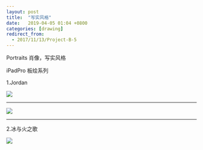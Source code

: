 ```yaml
---
layout: post
title:  "写实风格"
date:   2019-04-05 01:04 +0800
categories: [drawing]
redirect_from:
  - 2017/11/13/Project-B-5
---
```




Portraits 肖像，写实风格

iPadPro 板绘系列

1.Jordan

![](http://wx2.sinaimg.cn/mw690/698f3196gy1g0rz3z1t0kj20u0140qv5.jpg)



------







![](http://wx2.sinaimg.cn/mw690/698f3196gy1g0rz46y1glj20u0140b2a.jpg)







------





2.冰与火之歌

![](http://wx3.sinaimg.cn/mw690/698f3196gy1g0udwn98qmj21g60u04fp.jpg)




